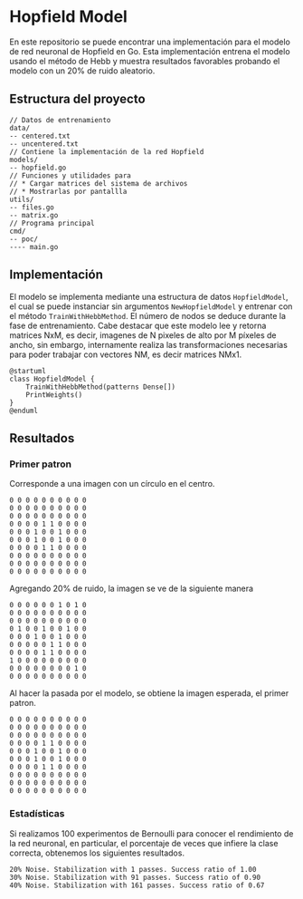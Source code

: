 # Hopfield Model

En este repositorio se puede encontrar una implementación para el modelo 
de red neuronal de Hopfield en Go. Esta implementación entrena el modelo
usando el método de Hebb y muestra resultados favorables probando
el modelo con un 20% de ruido aleatorio.

## Estructura del proyecto

```
// Datos de entrenamiento
data/
-- centered.txt
-- uncentered.txt
// Contiene la implementación de la red Hopfield
models/
-- hopfield.go
// Funciones y utilidades para
// * Cargar matrices del sistema de archivos
// * Mostrarlas por pantallla
utils/
-- files.go
-- matrix.go
// Programa principal
cmd/
-- poc/
---- main.go
```

## Implementación

El modelo se implementa mediante una estructura de datos `HopfieldModel`,
el cual se puede instanciar sin argumentos `NewHopfieldModel` y entrenar con el método `TrainWithHebbMethod`.
El número de nodos se deduce durante la fase de entrenamiento.
Cabe destacar que este modelo lee y retorna matrices NxM, es decir, imagenes
de N pixeles de alto por M píxeles de ancho, sin embargo, internamente realiza
las transformaciones necesarias para poder trabajar con vectores NM, es decir
matrices NMx1.

```plantuml
@startuml
class HopfieldModel {
    TrainWithHebbMethod(patterns Dense[])
    PrintWeights()
}
@enduml
```

## Resultados

### Primer patron

Corresponde a una imagen con un círculo en el centro.

```
0 0 0 0 0 0 0 0 0 0 
0 0 0 0 0 0 0 0 0 0 
0 0 0 0 0 0 0 0 0 0 
0 0 0 0 1 1 0 0 0 0 
0 0 0 1 0 0 1 0 0 0 
0 0 0 1 0 0 1 0 0 0 
0 0 0 0 1 1 0 0 0 0 
0 0 0 0 0 0 0 0 0 0 
0 0 0 0 0 0 0 0 0 0 
0 0 0 0 0 0 0 0 0 0
```

Agregando 20% de ruido, la imagen se ve de la siguiente manera

```
0 0 0 0 0 0 1 0 1 0
0 0 0 0 0 0 0 0 0 0
0 0 0 0 0 0 0 0 0 0
0 1 0 0 1 0 0 1 0 0
0 0 0 1 0 0 1 0 0 0
0 0 0 0 0 1 1 0 0 0
0 0 0 0 1 1 0 0 0 0
1 0 0 0 0 0 0 0 0 0
0 0 0 0 0 0 0 0 1 0
0 0 0 0 0 0 0 0 0 0
```

Al hacer la pasada por el modelo, se obtiene la imagen esperada, el primer patron.

```
0 0 0 0 0 0 0 0 0 0
0 0 0 0 0 0 0 0 0 0
0 0 0 0 0 0 0 0 0 0
0 0 0 0 1 1 0 0 0 0
0 0 0 1 0 0 1 0 0 0
0 0 0 1 0 0 1 0 0 0
0 0 0 0 1 1 0 0 0 0
0 0 0 0 0 0 0 0 0 0
0 0 0 0 0 0 0 0 0 0
0 0 0 0 0 0 0 0 0 0
```

### Estadísticas

Si realizamos 100 experimentos de Bernoulli para conocer el rendimiento de la red neuronal,
en particular, el porcentaje de veces que infiere la clase correcta, obtenemos los siguientes resultados.

```
20% Noise. Stabilization with 1 passes. Success ratio of 1.00
30% Noise. Stabilization with 91 passes. Success ratio of 0.90
40% Noise. Stabilization with 161 passes. Success ratio of 0.67
```
